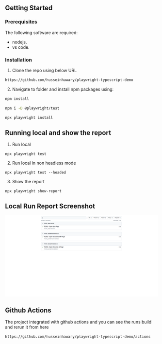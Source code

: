 

## Getting Started

### Prerequisites

The following software are required:

- nodejs.
- vs code.

### Installation

1. Clone the repo using below URL

```sh
https://github.com/husseinhawary/playwright-typescript-demo
```

2. Navigate to folder and install npm packages using:

```sh
npm install
```

```sh
npm i -D @playwright/test
```

```sh
npx playwright install
```

## Running local and show the report

1. Run local
```JS
npx playwright test
```
2. Run local in non headless mode
```JS
npx playwright test --headed
```
3. Show the report
```JS
npx playwright show-report
```
## Local Run Report Screenshot
![images/Playwright-Test-Report.png](images/Playwright-Test-Report.png)

## Github Actions
  The project integrated with github actions and you can see the runs build and rerun it from here 
```JS
https://github.com/husseinhawary/playwright-typescript-demo/actions
```

